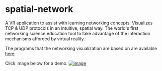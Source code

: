 # spatial-network
A VR application to assist with learning networking concepts. Visualizes TCP & UDP protocols in an intuitive, spatial way. The world's first networking science education tool to take advantage of the interaction mechanisms afforded by virtual reality.

The programs that the networking visualization are based on are available [here](https://github.com/jtblackk/Python-TCP-UDP).

Click image below for a demo.
[![image](https://user-images.githubusercontent.com/45664302/210140731-116a1ed7-a73a-40ee-98d0-0e791db35a36.png)](https://youtu.be/pJUqq_prXi8)

